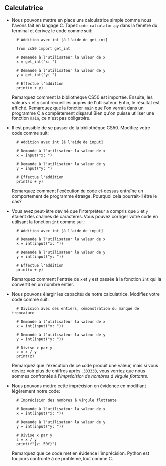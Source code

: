 Calculatrice
----------

* Nous pouvons mettre en place une calculatrice simple comme nous l'avons fait en langage C. Tapez `code calculator.py` dans la fenêtre du terminal et écrivez le code comme suit:

        # Addition avec int [à l'aide de get_int]
        
        from cs50 import get_int
        
        # Demande à l'utilisateur la valeur de x
        x = get_int("x: ")
        
        # Demande à l'utilisateur la valeur de y
        y = get_int("y: ")
        
        # Effectue l'addition
        print(x + y)
        
    
    Remarquez comment la bibliothèque CS50 est importée. Ensuite, les valeurs `x` et `y` sont recueillies auprès de l'utilisateur. Enfin, le résultat est affiché. Remarquez que la fonction `main` que l'on verrait dans un programme C a complètement disparu! Bien qu'on puisse utiliser une fonction `main`, ce n'est pas obligatoire.
    
* Il est possible de se passer de la bibliothèque CS50. Modifiez votre code comme suit:

        # Addition avec int [à l'aide de input]
        
        # Demande à l'utilisateur la valeur de x
        x = input("x: ")
        
        # Demande à l'utilisateur la valeur de y
        y = input("y: ")
        
        # Effectue l'addition
        print(x + y)
        
    
    Remarquez comment l'exécution du code ci-dessus entraîne un comportement de programme étrange. Pourquoi cela pourrait-il être le cas?

* Vous avez peut-être deviné que l'interpréteur a compris que `x` et `y` étaient des chaînes de caractères. Vous pouvez corriger votre code en utilisant la fonction `int` comme suit:

        # Addition avec int [à l'aide de input]
        
        # Demande à l'utilisateur la valeur de x
        x = int(input("x: "))
        
        # Demande à l'utilisateur la valeur de y
        y = int(input("y: "))
        
        # Effectue l'addition
        print(x + y)
        
    
    Remarquez comment l'entrée de `x` et `y` est passée à la fonction `int` qui la convertit en un nombre entier.
    
* Nous pouvons élargir les capacités de notre calculatrice. Modifiez votre code comme suit:

        # Division avec des entiers, démonstration du manque de troncature
        
        # Demande à l'utilisateur la valeur de x
        x = int(input("x: "))
        
        # Demande à l'utilisateur la valeur de y
        y = int(input("y: "))
        
        # Divise x par y
        z = x / y
        print(z)
        
    
    Remarquez que l'exécution de ce code produit une valeur, mais si vous deviez voir plus de chiffres après `.333333`, vous verriez que nous sommes confrontés à l'_imprécision de nombres à virgule flottante_.
    
* Nous pouvons mettre cette imprécision en évidence en modifiant légèrement notre code:

        # Imprécision des nombres à virgule flottante
        
        # Demande à l'utilisateur la valeur de x
        x = int(input("x: "))
        
        # Demande à l'utilisateur la valeur de y
        y = int(input("y: "))
        
        # Divise x par y
        z = x / y
        print(f"{z:.50f}")
        
    
    Remarquez que ce code met en évidence l'imprécision. Python est toujours confronté à ce problème, tout comme C.